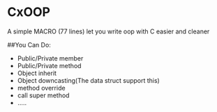 # CxOOP
A simple MACRO (77 lines) let you write oop with C easier and cleaner

##You Can Do:
 - Public/Private member
 - Public/Private method
 - Object inherit
 - Object downcasting(The data struct support this)
 - method override
 - call super method
 - .....



